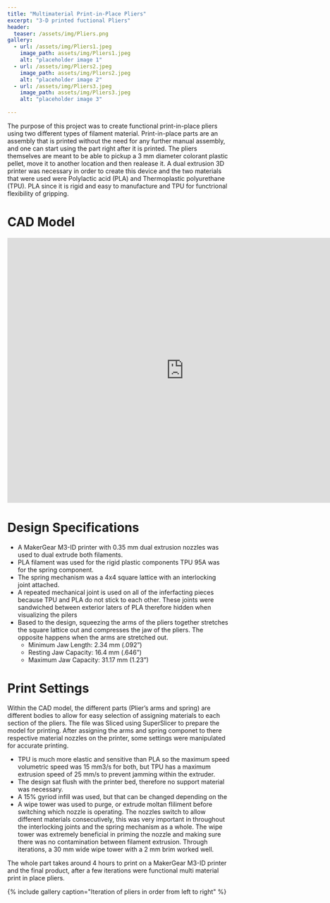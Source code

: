 ```yaml
---
title: "Multimaterial Print-in-Place Pliers"
excerpt: "3-D printed fuctional Pliers"
header:
  teaser: /assets/img/Pliers.png
gallery:
  - url: /assets/img/Pliers1.jpeg
    image_path: assets/img/Pliers1.jpeg
    alt: "placeholder image 1"
  - url: /assets/img/Pliers2.jpeg
    image_path: assets/img/Pliers2.jpeg
    alt: "placeholder image 2"
  - url: /assets/img/Pliers3.jpeg
    image_path: assets/img/Pliers3.jpeg
    alt: "placeholder image 3"
  
---
```


The purpose of this project was to create functional print-in-place pliers using two different types of filament material. Print-in-place parts are an assembly that is printed without the need for any further manual assembly, and one can start using the part right after it is printed. The pliers themselves are meant to be able to pickup a 3 mm diameter colorant plastic pellet, move it to another location and then realease it. A dual extrusion 3D printer was necessary in order to create this device and the two materials that were used were Polylactic acid (PLA) and Thermoplastic polyurethane (TPU). PLA since it is rigid and easy to manufacture and TPU for functrional flexibility of gripping.


# CAD Model

<iframe src="https://a360.co/3IVqUpF" width="800" height="600" allowfullscreen="true" webkitallowfullscreen="true" mozallowfullscreen="true"  frameborder="0"></iframe>


# Design Specifications

* A MakerGear M3-ID printer with 0.35 mm dual extrusion nozzles was used to dual extrude both filaments.
* PLA filament was used for the rigid plastic components TPU 95A was for the spring component.
* The spring mechanism was a 4x4 square lattice with an interlocking joint attached.
* A repeated mechanical joint is used on all of the inferfacting pieces because TPU and PLA do not stick to each other. These joints were sandwiched between exterior laters of PLA therefore hidden when visualizing the pilers
* Based to the design, squeezing the arms of the pliers together stretches the square lattice out and compresses the jaw of the pliers. The opposite happens when the arms are stretched out. 
  * Minimum Jaw Length: 2.34 mm (.092”)
  * Resting Jaw Capacity: 16.4 mm (.646”)
  * Maximum Jaw Capacity: 31.17 mm (1.23”)


# Print Settings

Within the CAD model, the different parts (Plier’s arms and spring) are different bodies to allow for easy selection of assigning materials to each section of the pliers. The file was Sliced using SuperSlicer to prepare the model for printing. After assigning the arms and spring componet to there respective material nozzles on the printer, some settings were manipulated for accurate printing.

* TPU is much more elastic and sensitive than PLA so the maximum speed volumetric speed was 15 mm3/s for both, but TPU has a maximum extrusion speed of 25 mm/s to prevent jamming within the extruder. 
* The design sat flush with the printer bed, therefore no support material was necessary.
* A 15% gyriod infill was used, but that can be changed depending on the 
* A wipe tower was used to purge, or extrude moltan fliliment before switching which nozzle is operating. The nozzles switch to allow different materials consecutively, this was very important in throughout the interlocking joints and the spring mechanism as a whole. The wipe tower was extremely beneficial in priming the nozzle and making sure there was no contamination between filament extrusion. Through iterations, a 30 mm wide wipe tower with a 2 mm brim worked well.  

The whole part takes around 4 hours to print on a MakerGear M3-ID printer and the final product, after a few iterations were functional multi material print in place pliers.

{% include gallery caption="Iteration of pliers in order from left to right" %}
